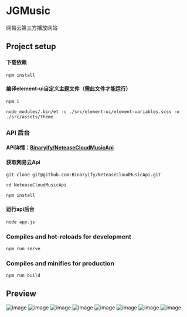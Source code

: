 # JGMusic
网易云第三方播放网站

## Project setup

#### 下载依赖
```
npm install
```
#### 编译element-ui自定义主题文件（需此文件才能运行）
```
npm i

node_modules/.bin/et -c ./src/element-ui/element-variables.scss -o ./src/assets/theme
```
### API 后台
#### APi详情：[Binaryify/NeteaseCloudMusicApi](https://github.com/Binaryify/NeteaseCloudMusicApi)
#### 获取网易云Api
```
git clone git@github.com:Binaryify/NeteaseCloudMusicApi.git 

cd NeteaseCloudMusicApi

npm install
```
#### 运行api后台
```
node app.js
```




### Compiles and hot-reloads for development
```
npm run serve
```

### Compiles and minifies for production
```
npm run build
```

## Preview
![image](https://user-images.githubusercontent.com/61730415/136489373-f0ba825d-8cfa-4b65-8579-216c501036ea.png)
![image](https://user-images.githubusercontent.com/61730415/136489452-2e875b12-8819-4ca7-b54e-33c8539b8221.png)
![image](https://user-images.githubusercontent.com/61730415/136491194-866d728a-44a5-4ac0-a03c-b395954fdc98.png)
![image](https://user-images.githubusercontent.com/61730415/136489549-96a3b5b7-4489-4a8a-adaf-ca990f78dc9d.png)
![image](https://user-images.githubusercontent.com/61730415/136489598-552de949-b8b4-4df4-bc72-fad340f3ad15.png)
![image](https://user-images.githubusercontent.com/61730415/136491257-e7cb73ed-878e-40d6-b908-6701ac3c9d73.png)
![image](https://user-images.githubusercontent.com/61730415/136491272-18f43006-99c7-461c-a549-d30545656f18.png)
![image](https://user-images.githubusercontent.com/61730415/136491294-c5d2b67e-8aa8-4db0-8169-3141d7a29cc5.png)


